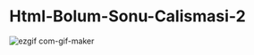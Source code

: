 # Html-Bolum-Sonu-Calismasi-2
![ezgif com-gif-maker](https://user-images.githubusercontent.com/81578763/134585917-bf0f0724-a0a2-4470-a363-51b3c0131c56.gif)
